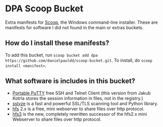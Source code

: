 # DPA Scoop Bucket

Extra manifests for [Scoop](https://scoop.sh), the Windows command-line installer. These are manifests for software I did not found in the main or extras buckets.

How do I install these manifests?
---------------------------------

To add this bucket, run `scoop bucket add dpa https://github.com/danielpauldd/scoop-bucket.git`. To install, do `scoop install <manifest>`.

What software is includes in this bucket?
-----------------------------------------

- [Portable PuTTY](http://jakub.kotrla.net/putty/) free SSH and Telnet Client (this version from Jakub Kotrla stores the session information in files, not in the registry.)
- [sslyze](https://github.com/nabla-c0d3/sslyze) is a fast and powerful SSL/TLS scanning tool and Python library.
- [hfs](https://www.rejetto.com/hfs/) 2.x is a free, mini webserver to share files over http protocol.
- [hfs3](https://github.com/rejetto/hfs/) is the new, completely rewritten successor of the hfs2.x mini Webserver to share files over http protocol.
